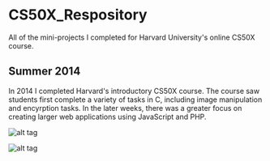 # CS50X_Respository
All of the mini-projects I completed for Harvard University's online CS50X course.

## Summer 2014 ##

In 2014 I completed Harvard's introductory CS50X course. The course saw students first complete a variety of tasks in C, including image manipulation and encyrption tasks. In the later weeks, there was a greater focus on creating larger web applications using JavaScript and PHP.

![alt tag](http://i304.photobucket.com/albums/nn173/jholt1989/gotfu_snapshot_cs50_pset8_zpssydm0mpn.png)

![alt tag](http://i304.photobucket.com/albums/nn173/jholt1989/gotfu_snapshot_cs50_pset71_zpsnvqcbb89.png)
